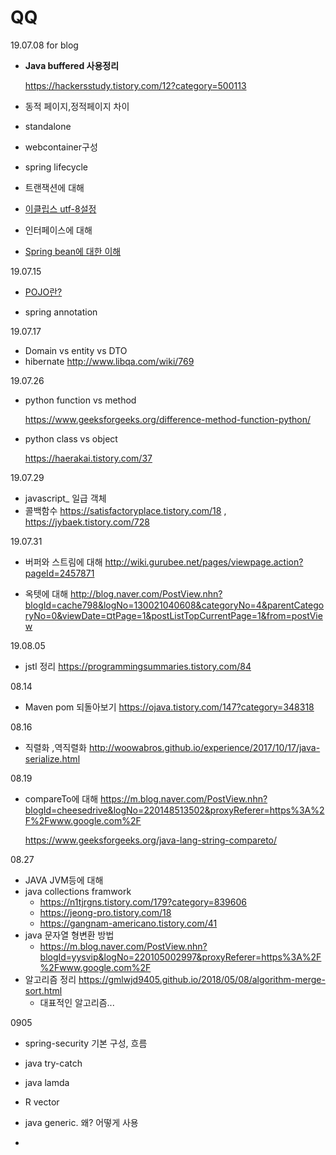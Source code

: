 # QQ



19.07.08 for blog

- **Java buffered 사용정리**

   https://hackersstudy.tistory.com/12?category=500113

- 동적 페이지,정적페이지 차이 

- standalone

- webcontainer구성

- spring lifecycle

- 트랜잭션에 대해

- [이클립스 utf-8설정]([https://gangzzang.tistory.com/entry/%EC%9D%B4%ED%81%B4%EB%A6%BD%EC%8A%A4-%EA%B0%9C%EB%B0%9C%ED%99%98%EA%B2%BD-UTF8-%EC%9D%B8%EC%BD%94%EB%94%A9-%EC%84%A4%EC%A0%95](https://gangzzang.tistory.com/entry/이클립스-개발환경-UTF8-인코딩-설정))

- 인터페이스에 대해

- [Spring bean에 대한 이해](https://gmlwjd9405.github.io/2018/11/10/spring-beans.html)






19.07.15

- [POJO란?](https://jojoldu.tistory.com/category/Spring?page=6)

- spring annotation 



19.07.17

- Domain vs entity vs DTO
- hibernate http://www.libqa.com/wiki/769

  




19.07.26

- python function vs method

  https://www.geeksforgeeks.org/difference-method-function-python/

- python class vs object

  https://haerakai.tistory.com/37



19.07.29

- javascript_ 일급 객체
- 콜백함수 <https://satisfactoryplace.tistory.com/18> , <https://jybaek.tistory.com/728>



19.07.31

- 버퍼와 스트림에 대해 <http://wiki.gurubee.net/pages/viewpage.action?pageId=2457871>

- 옥텟에 대해 <http://blog.naver.com/PostView.nhn?blogId=cache798&logNo=130021040608&categoryNo=4&parentCategoryNo=0&viewDate=¤tPage=1&postListTopCurrentPage=1&from=postView>



19.08.05

- jstl 정리 https://programmingsummaries.tistory.com/84



08.14

- Maven pom 되돌아보기 https://ojava.tistory.com/147?category=348318 



08.16

- 직렬화 ,역직렬화 http://woowabros.github.io/experience/2017/10/17/java-serialize.html



08.19

- compareTo에 대해 https://m.blog.naver.com/PostView.nhn?blogId=cheesedrive&logNo=220148513502&proxyReferer=https%3A%2F%2Fwww.google.com%2F

  https://www.geeksforgeeks.org/java-lang-string-compareto/

08.27

- JAVA JVM등에 대해
- java collections framwork
   - https://n1tjrgns.tistory.com/179?category=839606
   - https://jeong-pro.tistory.com/18
   - https://gangnam-americano.tistory.com/41
- java 문자열 형변환 방법
   - https://m.blog.naver.com/PostView.nhn?blogId=yysvip&logNo=220105002997&proxyReferer=https%3A%2F%2Fwww.google.com%2F
- 알고리즘 정리 https://gmlwjd9405.github.io/2018/05/08/algorithm-merge-sort.html
   - 대표적인 알고리즘...

0905

- spring-security 기본 구성, 흐름
- java try-catch
- java lamda
- R vector

- java generic. 왜? 어떻게 사용
- 